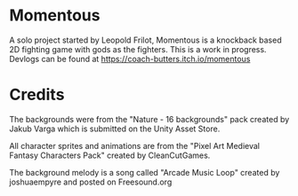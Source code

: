 # Momentous
A solo project started by Leopold Frilot, Momentous is a knockback based 2D fighting game with gods as the fighters. 
This is a work in progress. Devlogs can be found at https://coach-butters.itch.io/momentous

# Credits
The backgrounds were from the "Nature - 16 backgrounds" pack created by Jakub Varga which is submitted on the Unity Asset Store.

All character sprites and animations are from the "Pixel Art Medieval Fantasy Characters Pack" created by CleanCutGames.

The background melody is a song called "Arcade Music Loop" created by joshuaempyre and posted on Freesound.org
